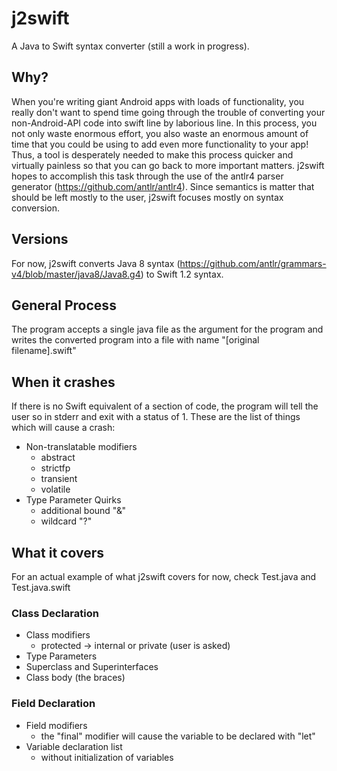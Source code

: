 # j2swift

A Java to Swift syntax converter (still a work in progress).

## Why?

When you're writing giant Android apps with loads of functionality, you really don't want to spend time going through the trouble of converting your non-Android-API code into swift line by laborious line. In this process, you not only waste enormous effort, you also waste an enormous amount of time that you could be using to add even more functionality to your app! Thus, a tool is desperately needed to make this process quicker and virtually painless so that you can go back to more important matters. j2swift hopes to accomplish this task through the use of the antlr4 parser generator (https://github.com/antlr/antlr4). Since semantics is matter that should be left mostly to the user, j2swift focuses mostly on syntax conversion.

## Versions

For now, j2swift converts Java 8 syntax (https://github.com/antlr/grammars-v4/blob/master/java8/Java8.g4) to Swift 1.2 syntax.

## General Process
The program accepts a single java file as the argument for the program and writes the converted program into a file with name "[original filename].swift"

## When it crashes
If there is no Swift equivalent of a section of code, the program will tell the user so in stderr and exit with a status of 1. These are the list of things which will cause a crash:
* Non-translatable modifiers
	* abstract
	* strictfp
	* transient
	* volatile
* Type Parameter Quirks
	* additional bound "&"
	* wildcard "?"

## What it covers
For an actual example of what j2swift covers for now, check Test.java and Test.java.swift

### Class Declaration
* Class modifiers
	* protected	-> internal or private (user is asked)
* Type Parameters
* Superclass and Superinterfaces
* Class body (the braces)

### Field Declaration
* Field modifiers
	* the "final" modifier will cause the variable to be declared with "let"
* Variable declaration list
	* without initialization of variables
